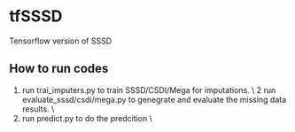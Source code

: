 # tfSSSD
Tensorflow version of SSSD

## How to run codes

1. run trai_imputers.py to train SSSD/CSDI/Mega for imputations.  \\
2 run evaluate_sssd/csdi/mega.py to genegrate and evaluate the missing data results. \\
3. run predict.py to do the predcition \\
